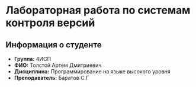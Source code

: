 # Лабораторная работа по системам контроля версий

## Информация о студенте
- **Группа:** 4ИСП
- **ФИО:** Толстой Артем Дмитриевич
- **Дисциплина:** Программирование на языке высокого уровня
- **Преподаватель:** Баратов С.Г
